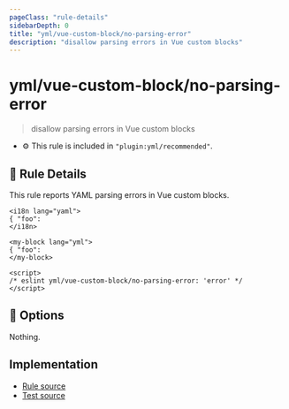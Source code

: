 ```yaml
---
pageClass: "rule-details"
sidebarDepth: 0
title: "yml/vue-custom-block/no-parsing-error"
description: "disallow parsing errors in Vue custom blocks"
---
```

# yml/vue-custom-block/no-parsing-error

> disallow parsing errors in Vue custom blocks

- :gear: This rule is included in `"plugin:yml/recommended"`.

## :book: Rule Details

This rule reports YAML parsing errors in Vue custom blocks.

<eslint-code-block parser="vue-eslint-parser" file-name="sample.vue" language="html">

<!-- eslint-skip -->

```vue
<i18n lang="yaml">
{ "foo":
</i18n>

<my-block lang="yml">
{ "foo":
</my-block>

<script>
/* eslint yml/vue-custom-block/no-parsing-error: 'error' */
</script>
```

</eslint-code-block>

## :wrench: Options

Nothing.

## Implementation

- [Rule source](https://github.com/ota-meshi/eslint-plugin-yml/blob/master/src/rules/vue-custom-block/no-parsing-error.ts)
- [Test source](https://github.com/ota-meshi/eslint-plugin-yml/blob/master/tests/src/rules/vue-custom-block/no-parsing-error.js)

